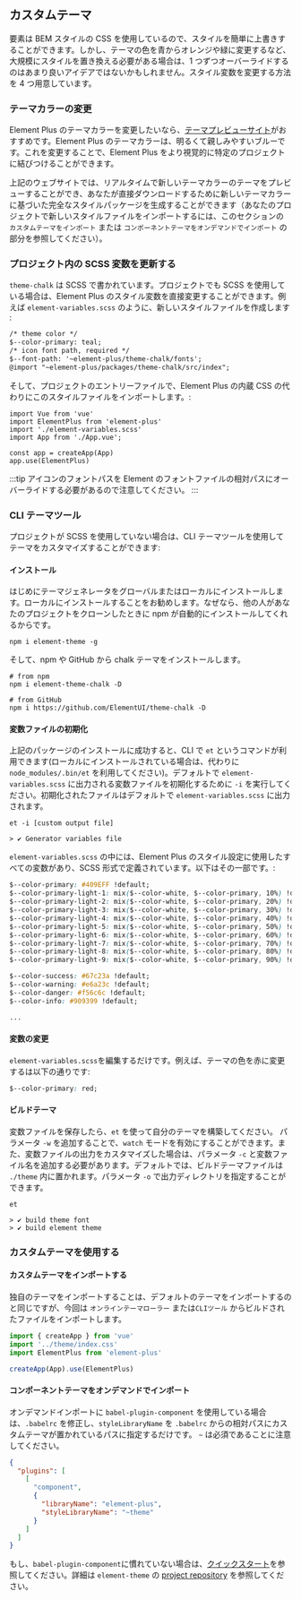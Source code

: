 ## カスタムテーマ

要素は BEM スタイルの CSS を使用しているので、スタイルを簡単に上書きすることができます。しかし、テーマの色を青からオレンジや緑に変更するなど、大規模にスタイルを置き換える必要がある場合は、1 つずつオーバーライドするのはあまり良いアイデアではないかもしれません。スタイル変数を変更する方法を 4 つ用意しています。

### テーマカラーの変更

Element Plus のテーマカラーを変更したいなら、[テーマプレビューサイト](https://element-plus.github.io/theme-chalk-preview/#/en-US)がおすすめです。Element Plus のテーマカラーは、明るくて親しみやすいブルーです。これを変更することで、Element Plus をより視覚的に特定のプロジェクトに結びつけることができます。

上記のウェブサイトでは、リアルタイムで新しいテーマカラーのテーマをプレビューすることができ、あなたが直接ダウンロードするために新しいテーマカラーに基づいた完全なスタイルパッケージを生成することができます（あなたのプロジェクトで新しいスタイルファイルをインポートするには、このセクションの `カスタムテーマをインポート` または `コンポーネントテーマをオンデマンドでインポート` の部分を参照してください）。

### プロジェクト内の SCSS 変数を更新する

`theme-chalk` は SCSS で書かれています。プロジェクトでも SCSS を使用している場合は、Element Plus のスタイル変数を直接変更することができます。例えば `element-variables.scss` のように、新しいスタイルファイルを作成します :

```html
/* theme color */ 
$--color-primary: teal; 
/* icon font path, required */
$--font-path: '~element-plus/theme-chalk/fonts'; 
@import "~element-plus/packages/theme-chalk/src/index";
```

そして、プロジェクトのエントリーファイルで、Element Plus の内蔵 CSS の代わりにこのスタイルファイルをインポートします。:

```JS
import Vue from 'vue'
import ElementPlus from 'element-plus'
import './element-variables.scss'
import App from './App.vue';

const app = createApp(App)
app.use(ElementPlus)
```

:::tip
アイコンのフォントパスを Element のフォントファイルの相対パスにオーバーライドする必要があるので注意してください。
:::

### CLI テーマツール

プロジェクトが SCSS を使用していない場合は、CLI テーマツールを使用してテーマをカスタマイズすることができます:

#### <strong>インストール</strong>

はじめにテーマジェネレータをグローバルまたはローカルにインストールします。ローカルにインストールすることをお勧めします。なぜなら、他の人があなたのプロジェクトをクローンしたときに npm が自動的にインストールしてくれるからです。

```shell
npm i element-theme -g
```

そして、npm や GitHub から chalk テーマをインストールします。

```shell
# from npm
npm i element-theme-chalk -D

# from GitHub
npm i https://github.com/ElementUI/theme-chalk -D
```

#### <strong>変数ファイルの初期化</strong>

上記のパッケージのインストールに成功すると、CLI で `et` というコマンドが利用できます(ローカルにインストールされている場合は、代わりに `node_modules/.bin/et` を利用してください)。デフォルトで `element-variables.scss` に出力される変数ファイルを初期化するために `-i` を実行してください。初期化されたファイルはデフォルトで `element-variables.scss` に出力されます。

```shell
et -i [custom output file]

> ✔ Generator variables file
```

`element-variables.scss` の中には、Element Plus のスタイル設定に使用したすべての変数があり、SCSS 形式で定義されています。以下はその一部です。:

```css
$--color-primary: #409EFF !default;
$--color-primary-light-1: mix($--color-white, $--color-primary, 10%) !default; /* 53a8ff */
$--color-primary-light-2: mix($--color-white, $--color-primary, 20%) !default; /* 66b1ff */
$--color-primary-light-3: mix($--color-white, $--color-primary, 30%) !default; /* 79bbff */
$--color-primary-light-4: mix($--color-white, $--color-primary, 40%) !default; /* 8cc5ff */
$--color-primary-light-5: mix($--color-white, $--color-primary, 50%) !default; /* a0cfff */
$--color-primary-light-6: mix($--color-white, $--color-primary, 60%) !default; /* b3d8ff */
$--color-primary-light-7: mix($--color-white, $--color-primary, 70%) !default; /* c6e2ff */
$--color-primary-light-8: mix($--color-white, $--color-primary, 80%) !default; /* d9ecff */
$--color-primary-light-9: mix($--color-white, $--color-primary, 90%) !default; /* ecf5ff */

$--color-success: #67c23a !default;
$--color-warning: #e6a23c !default;
$--color-danger: #f56c6c !default;
$--color-info: #909399 !default;

...
```

#### <strong>変数の変更</strong>

`element-variables.scss`を編集するだけです。例えば、テーマの色を赤に変更するは以下の通りです:

```CSS
$--color-primary: red;
```

#### <strong>ビルドテーマ</strong>

変数ファイルを保存したら、`et` を使って自分のテーマを構築してください。 パラメータ `-w` を追加することで、`watch` モードを有効にすることができます。また、変数ファイルの出力をカスタマイズした場合は、パラメータ `-c` と変数ファイル名を追加する必要があります。デフォルトでは、ビルドテーマファイルは `./theme` 内に置かれます。パラメータ `-o` で出力ディレクトリを指定することができます。

```shell
et

> ✔ build theme font
> ✔ build element theme
```

### カスタムテーマを使用する

#### <strong>カスタムテーマをインポートする</strong>

独自のテーマをインポートすることは、デフォルトのテーマをインポートするのと同じですが、今回は `オンラインテーマローラー` または`CLIツール` からビルドされたファイルをインポートします。

```javascript
import { createApp } from 'vue'
import '../theme/index.css'
import ElementPlus from 'element-plus'

createApp(App).use(ElementPlus)
```

#### <strong>コンポーネントテーマをオンデマンドでインポート</strong>

オンデマンドインポートに `babel-plugin-component` を使用している場合は、`.babelrc` を修正し、`styleLibraryName` を `.babelrc` からの相対パスにカスタムテーマが置かれているパスに指定するだけです。 `~` は必須であることに注意してください。

```json
{
  "plugins": [
    [
      "component",
      {
        "libraryName": "element-plus",
        "styleLibraryName": "~theme"
      }
    ]
  ]
}
```

もし、`babel-plugin-component`に慣れていない場合は、<a href="./#/en-US/component/quickstart">クイックスタート</a>を参照してください。詳細は `element-theme` の [project repository](https://github.com/ElementUI/element-theme) を参照してください。
